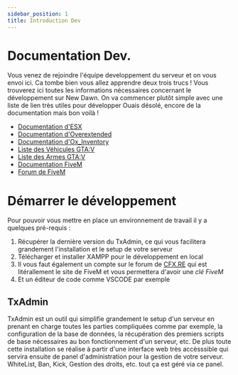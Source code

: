 ```yaml
---
sidebar_position: 1
title: Introduction Dev
---
```


# Documentation Dev.

Vous venez de rejoindre l'équipe developpement du serveur et on vous envoi ici. Ca tombe bien vous allez apprendre deux trois trucs !
Vous trouverez ici toutes les informations nécessaires concernant le développement sur New Dawn. On va commencer plutôt simple avec une liste de lien très utiles pour développer
Ouais désolé, encore de la documentation mais bon voilà !

- [Documentation d'ESX](https://docs.esx-framework.org/legacy/installation)
- [Documentation d'Overextended](https://overextended.github.io/docs/)
- [Documentation d'Ox_Inventory](https://overextended.github.io/docs/ox_inventory)
- [Liste des Véhicules GTA:V](https://wiki.rage.mp/index.php?title=Vehicles)
- [Liste des Armes GTA:V](https://wiki.rage.mp/index.php?title=Weapons)
- [Documentation FiveM](https://docs.fivem.net/natives/)
- [Forum de FiveM](http://forum.cfx.re)

# Démarrer le développement

Pour pouvoir vous mettre en place un environnement de travail il y a quelques pré-requis :
1. Récupérer la dernière version du TxAdmin, ce qui vous facilitera grandement l'installation et le setup de votre serveur
2. Télécharger et installer XAMPP pour le développement en local
3. Il vous faut également un compte sur le forum de [CFX.RE](http://forum.cfx.re) qui est litérallement le site de FiveM et vous permettera d'avoir une *clé FiveM*
4. Et un éditeur de code comme VSCODE par exemple

## TxAdmin

TxAdmin est un outil qui simplifie grandement le setup d'un serveur en prenant en charge toutes les parties compliquées comme par exemple, la configuration de la base de données, la récupération des premiers scripts de base nécessaires au bon fonctionnement d'un serveur, etc.
De plus toute cette installation se réalise à partir d'une interface web très accèsssible qui servira ensuite de panel d'administration pour la gestion de votre serveur. WhiteList, Ban, Kick, Gestion des droits, etc. tout ça est géré via ce panel.
